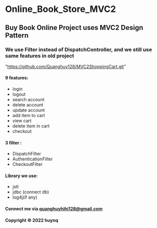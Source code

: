 # Online_Book_Store_MVC2
## Buy Book Online Project uses MVC2 Design Pattern

### We use Filter instead of DispatchController, and we still use same features in old project
"https://github.com/Quanghuy128/MVC2ShoppingCart.git"
#### 9 features: 
* login
* logout
* search account
* delete account
* update account
* add item to cart
* view cart
* delete item in cart
* checkout

#### 3 filter : 
* DispatchFilter
* AuthenticationFilter
* CheckoutFilter

#### Library we use: 	
* jstl
* jdbc (connect db)
* log4j(if any)


#### Connect me via quanghuyhihi128@gmail.com

#### Copyright &#169; 2022 huynq
